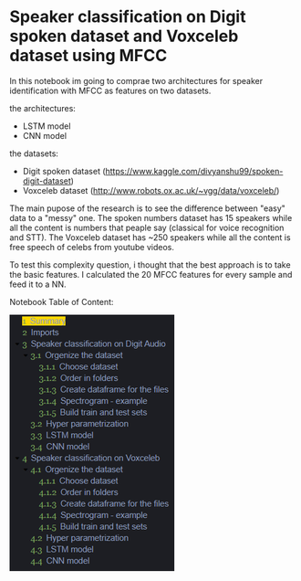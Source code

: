 # Speaker classification on Digit spoken dataset and Voxceleb dataset using MFCC

In this notebook im going to comprae two architectures for speaker identification with MFCC as features on two datasets.

the architectures:
- LSTM model
- CNN model

the datasets:
- Digit spoken dataset (https://www.kaggle.com/divyanshu99/spoken-digit-dataset)
- Voxceleb dataset (http://www.robots.ox.ac.uk/~vgg/data/voxceleb/)

The main pupose of the research is to see the difference between "easy" data to a "messy" one. 
The spoken numbers dataset has 15 speakers while all the content is numbers that peaple say (classical for voice recognition and STT).
The Voxceleb dataset has ~250 speakers while all the content is free speech of celebs from youtube videos. 

To test this complexity question, i thought that the best approach is to take the basic features. I calculated the 20 MFCC features for every sample and feed it to a NN.

Notebook Table of Content:


![Alt text](tableofcontent.png?raw=true)
